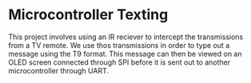 # Microcontroller Texting
This project involves using an IR reciever to intercept the transmissions from a TV remote. We use thos transmissions in order to type out a message using the T9 format. This message can then be viewed on an OLED screen connected through SPI before it is sent out to another microcontroller through UART.
